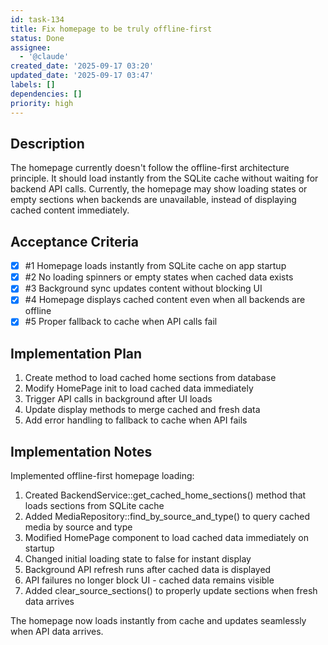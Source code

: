 ```yaml
---
id: task-134
title: Fix homepage to be truly offline-first
status: Done
assignee:
  - '@claude'
created_date: '2025-09-17 03:20'
updated_date: '2025-09-17 03:47'
labels: []
dependencies: []
priority: high
---
```


## Description

The homepage currently doesn't follow the offline-first architecture principle. It should load instantly from the SQLite cache without waiting for backend API calls. Currently, the homepage may show loading states or empty sections when backends are unavailable, instead of displaying cached content immediately.

## Acceptance Criteria
<!-- AC:BEGIN -->
- [x] #1 Homepage loads instantly from SQLite cache on app startup
- [x] #2 No loading spinners or empty states when cached data exists
- [x] #3 Background sync updates content without blocking UI
- [x] #4 Homepage displays cached content even when all backends are offline
- [x] #5 Proper fallback to cache when API calls fail
<!-- AC:END -->


## Implementation Plan

1. Create method to load cached home sections from database
2. Modify HomePage init to load cached data immediately
3. Trigger API calls in background after UI loads
4. Update display methods to merge cached and fresh data
5. Add error handling to fallback to cache when API fails

## Implementation Notes

Implemented offline-first homepage loading:

1. Created BackendService::get_cached_home_sections() method that loads sections from SQLite cache
2. Added MediaRepository::find_by_source_and_type() to query cached media by source and type
3. Modified HomePage component to load cached data immediately on startup
4. Changed initial loading state to false for instant display
5. Background API refresh runs after cached data is displayed
6. API failures no longer block UI - cached data remains visible
7. Added clear_source_sections() to properly update sections when fresh data arrives

The homepage now loads instantly from cache and updates seamlessly when API data arrives.
